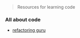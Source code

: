 >  Resources for learning code

### All about code
-   [refactoring guru](https://refactoring.guru/)